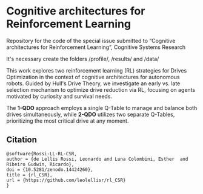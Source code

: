 # Cognitive architectures for Reinforcement Learning
Repository for the code of the special issue submitted to “Cognitive architectures for Reinforcement Learning”, Cognitive Systems Research

It's necessary create the folders  /profile/, /results/ and /data/

This work explores two reinforcement learning (RL) strategies for Drives Optimization in the context of cognitive architectures for autonomous robots. Guided by Hull's Drive Theory, we investigate an early vs. late selection mechanism to optimize drive reduction via RL, focusing on agents motivated by curiosity and survival needs. 

The **1-QDO** approach employs a single Q-Table to manage and balance both drives simultaneously, while **2-QDO** utilizes two separate Q-Tables, prioritizing the most critical drive at any moment. 


## Citation

<!--Don't remove the following tags, it's used for placing the generated citation from the CFF file-->
<!--CITATION START-->
```bibtext
@software{Rossi-LL-RL-CSR,
author = {de Lellis Rossi, Leonardo and Luna Colombini, Esther  and Ribeiro Gudwin, Ricardo},
doi = {10.5281/zenodo.14424260},
title = {rl_CSR},
url = {https://github.com/leolellisr/rl_CSR}
}
```
<!--CITATION END-->
